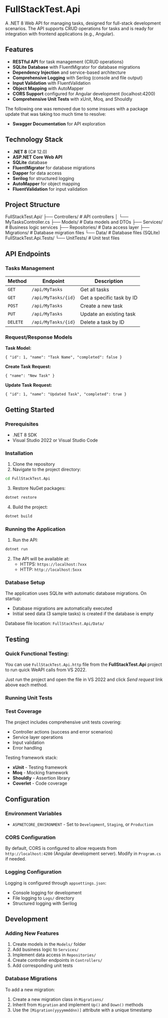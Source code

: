 

# FullStackTest.Api

A .NET 8 Web API for managing tasks, designed for full-stack development scenarios. The API supports CRUD operations for tasks and is ready for integration with frontend applications (e.g., Angular).

## Features

- **RESTful API** for task management (CRUD operations)
- **SQLite Database** with FluentMigrator for database migrations
- **Dependency Injection** and service-based architecture
- **Comprehensive Logging** with Serilog (console and file output)
- **Input Validation** with FluentValidation
- **Object Mapping** with AutoMapper
- **CORS Support** configured for Angular development (localhost:4200)
- **Comprehensive Unit Tests** with xUnit, Moq, and Shouldly

The following one was removed due to some inssues with a package update that was taking too much time to resolve:
- **Swagger Documentation** for API exploration 

## Technology Stack

- **.NET 8** (C# 12.0)
- **ASP.NET Core Web API**
- **SQLite** database
- **FluentMigrator** for database migrations
- **Dapper** for data access
- **Serilog** for structured logging
- **AutoMapper** for object mapping
- **FluentValidation** for input validation

## Project Structure
FullStackTest.Api/ 
├── Controllers/ # API controllers 
│   └── MyTasksController.cs 
├── Models/ # Data models and DTOs 
├── Services/ # Business logic services 
├── Repositories/ # Data access layer 
├── Migrations/ # Database migration files 
└── Data/ # Database files (SQLite)
FullStackTest.Api.Tests/ 
└── UnitTests/ # Unit test files

## API Endpoints

### Tasks Management

| Method | Endpoint | Description |
|--------|----------|-------------|
| `GET` | `/api/MyTasks` | Get all tasks |
| `GET` | `/api/MyTasks/{id}` | Get a specific task by ID |
| `POST` | `/api/MyTasks` | Create a new task |
| `PUT` | `/api/MyTasks` | Update an existing task |
| `DELETE` | `/api/MyTasks/{id}` | Delete a task by ID |

### Request/Response Models

**Task Model:**

    { "id": 1, "name": "Task Name", "completed": false }

**Create Task Request:**

    { "name": "New Task" }

**Update Task Request:**

    { "id": 1, "name": "Updated Task", "completed": true }

## Getting Started

### Prerequisites

- .NET 8 SDK
- Visual Studio 2022 or Visual Studio Code

### Installation

1. Clone the repository
2. Navigate to the project directory: 
```bash
cd FullStackTest.Api
```
3. Restore NuGet packages: 
```bash
dotnet restore
```
4. Build the project:
```bash
dotnet build
```
### Running the Application

1. Run the API:  
```bash
dotnet run
```
2. The API will be available at:
	- HTTPS: `https://localhost:7xxx`
	- HTTP: `http://localhost:5xxx`

### Database Setup

The application uses SQLite with automatic database migrations. On startup:
- Database migrations are automatically executed
- Initial seed data (3 sample tasks) is created if the database is empty

Database file location: `FullStackTest.Api/Data/`

## Testing
### Quick Functional Testing:
You can use `FullStackTest.Api.http` file from the **FullStackTest.Api** project to run quick WeAPI calls from VS 2022.

Just run the project and open the file in VS 2022 and click *Send request* link above each method.

### Running Unit Tests

### Test Coverage

The project includes comprehensive unit tests covering:
- Controller actions (success and error scenarios)
- Service layer operations
- Input validation
- Error handling

Testing framework stack:
- **xUnit** - Testing framework
- **Moq** - Mocking framework
- **Shouldly** - Assertion library
- **Coverlet** - Code coverage

## Configuration

### Environment Variables

- `ASPNETCORE_ENVIRONMENT` - Set to `Development`, `Staging`, or `Production`

### CORS Configuration

By default, CORS is configured to allow requests from `http://localhost:4200` (Angular development server). Modify in `Program.cs` if needed.

### Logging Configuration

Logging is configured through `appsettings.json`:
- Console logging for development
- File logging to `Logs/` directory
- Structured logging with Serilog

## Development

### Adding New Features

1. Create models in the `Models/` folder
2. Add business logic to `Services/`
3. Implement data access in `Repositories/`
4. Create controller endpoints in `Controllers/`
5. Add corresponding unit tests

### Database Migrations

To add a new migration:
1. Create a new migration class in `Migrations/`
2. Inherit from `Migration` and implement `Up()` and `Down()` methods
3. Use the `[Migration(yyyymmddnn)]` attribute with a unique timestamp
